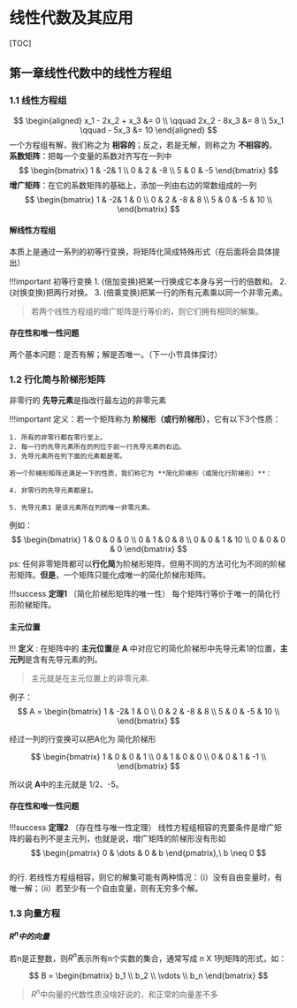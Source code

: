 # 线性代数及其应用
<!-- 可能会用到的Late代码 -->
<!--   
$$
\begin{matrix}
    1 & 2 & 3 \\
    4 & 5 & 6 \\
    7 & 8 & 9 \\
\end{matrix}
$$  
带圆括号的矩阵
$$
\begin{pmatrix}
    1 & 2 & 3 \\
    4 & 5 & 6 \\
    7 & 8 & 9 \\
\end{pmatrix}
$$  
带中括号的矩阵
$$
\begin{bmatrix}
    1 & 2 & 3 \\
    4 & 5 & 6 \\
    7 & 8 & 9 \\
\end{bmatrix}
$$  
通用矩阵：  
$$
\begin{bmatrix}
  a_{11} & a_{12} & \dots & a_{1n} \\
  a_{21} & a_{22} & \dots & a_{2n} \\
  \vdots & \vdots & \ddots & \vdots \\
  a_{m1} & a_{m2} & \dots & a_{mn} \\
\end{bmatrix}
$$
方程组：（在方程组中，& 通常用于对齐等号）
$$
\begin{align*}
    2x + 3y &= 6 \\
    3x - 4y &= 2
\end{align*}
$$  
\quad ----创造空白
\qquad ----创造多点的空白
 -->

[TOC]

## 第一章线性代数中的线性方程组  
### 1.1 线性方程组
$$
\begin{aligned}
    x_1 - 2x_2 + x_3   &= 0 \\
    \qquad 2x_2 - 8x_3 &= 8 \\
    5x_1 \qquad - 5x_3 &= 10
\end{aligned}
$$
一个方程组有解，我们称之为 **相容的**；反之，若是无解，则称之为 **不相容的**。  
**系数矩阵**：把每一个变量的系数对齐写在一列中
$$
\begin{bmatrix}
    1 & -2& 1 \\
    0 & 2 & -8 \\
    5 & 0 & -5
\end{bmatrix}
$$
**增广矩阵**：在它的系数矩阵的基础上，添加一列由右边的常数组成的一列  
$$
\begin{bmatrix}
    1 & -2& 1 & 0 \\
    0 & 2 & -8 & 8 \\
    5 & 0 & -5 & 10 \\
\end{bmatrix}
$$
#### 解线性方程组
本质上是通过一系列的初等行变换，将矩阵化简成特殊形式（在后面将会具体提出）  

!!!important 初等行变换
    1. (倍加变换)把某一行换成它本身与另一行的倍数和。
    2. (对换变换)把两行对换。
    3. (倍乘变换)把某一行的所有元素乘以同一个非零元素。  


> 若两个线性方程组的增广矩阵是行等价的，则它们拥有相同的解集。

#### 存在性和唯一性问题

两个基本问题：是否有解；解是否唯一。（下一小节具体探讨）

### 1.2 行化简与阶梯形矩阵

非零行的 **先导元素**是指改行最左边的非零元素

!!!important 定义：若一个矩阵称为 **阶梯形（或行阶梯形）**，它有以下3个性质：
    
    1. 所有的非零行都在零行至上。
    2. 每一行的先导元素所在的列位于前一行先导元素的右边。
    3. 先导元素所在列下面的元素都是零。
    
    若一个阶梯形矩阵还满足一下的性质，我们称它为 **简化阶梯形（或简化行阶梯形）**：

    4. 非零行的先导元素都是1。
   
    5. 先导元素1 是该元素所在列的唯一非零元素。

例如：  
$$
\begin{bmatrix}
    1 & 0 & 0 & 0 \\
    0 & 1 & 0 & 8 \\
    0 & 0 & 1 & 10 \\
    0 & 0 & 0 & 0
\end{bmatrix}
$$
ps: 任何非零矩阵都可以**行化简**为阶梯形矩阵，但用不同的方法可化为不同的阶梯形矩阵。**但是**，一个矩阵只能化成唯一的简化阶梯形矩阵。

!!!success **定理1** （简化阶梯形矩阵的唯一性）
    每个矩阵行等价于唯一的简化行形阶梯矩阵。

#### 主元位置  

!!! **定义** : 在矩阵中的 **主元位置**是 **A** 中对应它的简化阶梯形中先导元素1的位置，**主元列**是含有先导元素的列。

>主元就是在主元位置上的非零元素.

例子：
$$
A = \begin{bmatrix}
    1 & -2& 1 & 0 \\
    0 & 2 & -8 & 8 \\
    5 & 0 & -5 & 10 \\
\end{bmatrix}
$$

经过一列的行变换可以把A化为 简化阶梯形

$$
\begin{bmatrix}
    1 & 0 & 0 & 1 \\
    0 & 1 & 0 & 0 \\
    0 & 0 & 1 & -1 \\
\end{bmatrix}
$$

所以说 **A**中的主元就是 1/2、-5。

#### 存在性和唯一性问题

!!!success **定理2** （存在性与唯一性定理）
    线性方程组相容的充要条件是增广矩阵的最右列不是主元列，也就是说，增广矩阵的阶梯形没有形如  
    $$
    \begin{pmatrix}
    0 & \dots & 0 & b
    \end{pmatrix},\ b \neq 0
    $$  
    的行. 若线性方程组相容，则它的解集可能有两种情况：（i）没有自由变量时，有唯一解；（ii）若至少有一个自由变量，则有无穷多个解。

### 1.3 向量方程  

#### $R^n中的向量$

若n是正整数，则$R^n$表示所有n个实数的集合，通常写成 n X 1列矩阵的形式，如：

$$
B = \begin{bmatrix}
b_1 \\
b_2 \\
\vdots \\
b_n
\end{bmatrix}
$$

> $R^n$中向量的代数性质没啥好说的，和正常的向量差不多

